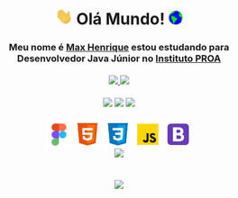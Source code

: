<!--Titulo do perfil-->
<h1 align="center"><img height="30px" src="https://github.com/MaxHenriique/MaxHenriique/blob/main/Assets/Hi.gif"> Olá Mundo! <img height="25px" src="https://github.com/MaxHenriique/MaxHenriique/blob/main/Assets/Earth.gif"></h1>
<!--Subtitulo do perfil-->
<h3 align="center">Meu nome é <a href="https://www.linkedin.com/in/max-henrique-fontes/"><b>Max Henrique</b></a> estou estudando para <b>Desenvolvedor Java Júnior</b> no <a href="https://www.proa.org.br/" target="_blank"><b>Instituto PROA</b></a> 
<!-- <img src="https://github.com/MaxHenriique/MaxHenriique/blob/main/Assets/Developer.gif" width="30px"></h3> -->
<br>
 
<!--Informações do perfil-->
<div align="center">
 <br>
 <!--Informações do perfil--> <!--Linguagem de programação que utiliza-->
  <a href="https://github.com/MaxHenriique">
  <img height="" src="https://github-readme-stats.vercel.app/api?username=MaxHenriique&custom_title=Max%20Henrique%20Fontes%20Sinche&text_color=C9D1D9&title_color=2085FF&show_icons=true&icon_color=495059&bg_color=0D1117&include_all_commits=true&count_private=true&locale=pt-br&border_color=242424&line_height=27"/>
  <img height="" src="https://github-readme-stats.vercel.app/api/top-langs/?username=MaxHenriique&custom_title=Linguagens%20mais%20utilizadas&text_color=C9D1D9&title_color=2085FF&bg_color=0D1117&langs_count=7&border_color=242424&card_width=300"/>
</div>
 
<br>
 <!--icones de suas Redes Sociais + Link-->
<div align="center">
  <a href="https://www.instagram.com/max._.henrique" target="_blank"><img height="30px" src="https://img.shields.io/badge/-WEB-FF4088?style=for-the-badge&logo=Hugo&logoColor=white"></a>
  <a href="https://www.linkedin.com/in/max-henrique-fontes-286b731b6/" target="_blank"><img height="30px" src="https://img.shields.io/badge/-LinkedIn-0077B5?style=for-the-badge&logo=Linkedin&logoColor=white"></a>
  <a href="mailto:contato.maxhenrique@gmail.com" target="_blank"><img height="30px" src="https://img.shields.io/badge/-Gmail-D14836?style=for-the-badge&logo=Gmail&logoColor=white"></a>
</div>
   <br>
    <!--icones com suas habilidades + Link-->
<div align="center" >
       <!--<h3> Hard Skill </h3>-->
      <img alt="Figma" align="center" height="45" width="45" src="https://github.com/MaxHenriique/MaxHenriique/blob/main/Assets/icons8-figma.png"/>
      <img alt="Html5" align="center" height="50" width="50" src="https://github.com/MaxHenriique/MaxHenriique/blob/main/Assets/icons8-html-5.svg"/>
      <img alt="CSS3" align="center" height="50" width="50" src="https://github.com/MaxHenriique/MaxHenriique/blob/main/Assets/icons8-css3.svg"/>
      <img alt="JavaScript" align="center" height="50" width="50" src="https://github.com/MaxHenriique/MaxHenriique/blob/main/Assets/icons8-javascript.png"/>
      <img alt="Bootstrap" align="center" height="50" width="50" src="https://github.com/MaxHenriique/MaxHenriique/blob/main/Assets/icons8-bootstrap.svg"/>
      
</div>
   <div align="center">
 
  <!--[Snake animation]--><div align="center"><img src="https://github.com/maxhenriique/maxhenriique/blob/output/github-contribution-grid-snake.svg"/>
 
</div>
<br>

<!-- Spotify -->    
[![](https://spotify-github-profile.vercel.app/api/view.svg?uid=278x5o2wpy6keezqolr2bdrn6&cover_image=true&theme=default)](https://github.com/kittinan/spotify-github-profile)
    
<!-- <div align="center" ><img width="450"src="https://media.giphy.com/media/SWoSkN6DxTszqIKEqv/giphy.gif"</div>  -->
    
<!-- [Dino] -->
<!-- <div align="center"><img src="https://github.com/TheDudeThatCode/TheDudeThatCode/blob/master/Assets/dino.gif"></div> -->
    
<!-- [Mar] -->
<!-- <div align="center"><img src="https://raw.githubusercontent.com/bornmay/bornmay/Update/svg/Bottom.svg"></div> -->

  
   
